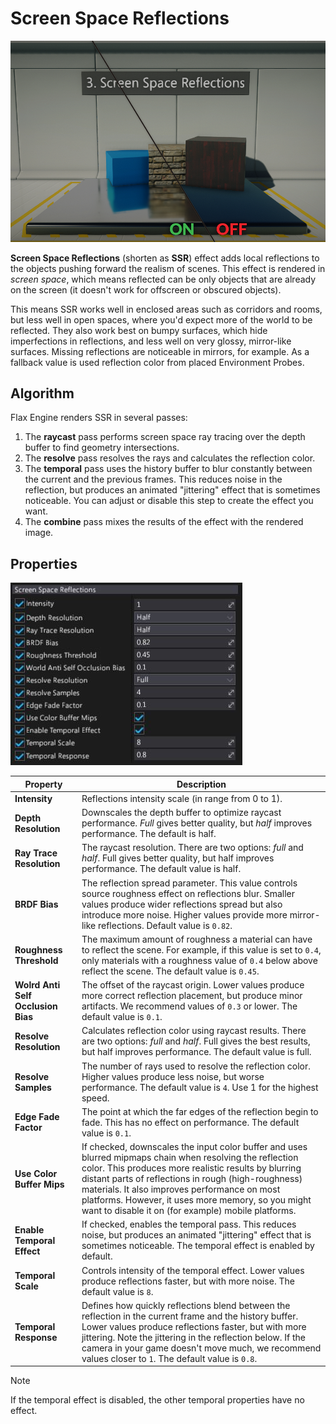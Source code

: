 # Screen Space Reflections

![Screen Space Reflections](media/screen-space-reflections.png)

**Screen Space Reflections** (shorten as **SSR**) effect adds local reflections to the objects pushing forward the realism of scenes. This effect is rendered in *screen space*, which means reflected can be only objects that are already on the screen (it doesn't work for offscreen or obscured objects).

This means SSR works well in enclosed areas such as corridors and rooms, but less well in open spaces, where you'd expect more of the world to be reflected. They also work best on bumpy surfaces, which hide imperfections in reflections, and less well on very glossy, mirror-like surfaces. Missing reflections are noticeable in mirrors, for example.
As a fallback value is used reflection color from placed Environment Probes.

## Algorithm

Flax Engine renders SSR in several passes:

1. The **raycast** pass performs screen space ray tracing over the depth buffer to find geometry intersections.
2. The **resolve** pass resolves the rays and calculates the reflection color.
3. The **temporal** pass uses the history buffer to blur constantly between the current and the previous frames. This reduces noise in the reflection, but produces an animated "jittering" effect that is sometimes noticeable. You can adjust or disable this step to create the effect you want.
4. The **combine** pass mixes the results of the effect with the rendered image.

## Properties

![Properties](media/screen-space-reflections-properties.jpg)

| Property | Description |
|--------|--------|
| **Intensity** | Reflections intensity scale (in range from 0 to 1). |
| **Depth Resolution** | Downscales the depth buffer to optimize raycast performance. *Full* gives better quality, but *half* improves performance. The default is half. |
| **Ray Trace Resolution** | The raycast resolution. There are two options: *full* and *half*. Full gives better quality, but half improves performance. The default value is half. |
| **BRDF Bias** | The reflection spread parameter. This value controls source roughness effect on reflections blur. Smaller values produce wider reflections spread but also introduce more noise. Higher values provide more mirror-like reflections. Default value is `0.82`. |
| **Roughness Threshold** | The maximum amount of roughness a material can have to reflect the scene. For example, if this value is set to `0.4`, only materials with a roughness value of `0.4` below above reflect the scene. The default value is `0.45`. |
| **Wolrd Anti Self Occlusion Bias** | The offset of the raycast origin. Lower values produce more correct reflection placement, but produce minor artifacts. We recommend values of `0.3` or lower. The default value is `0.1`. |
| **Resolve Resolution** | Calculates reflection color using raycast results. There are two options: *full* and *half*. Full gives the best results, but half improves performance. The default value is full. |
| **Resolve Samples** | The number of rays used to resolve the reflection color. Higher values produce less noise, but worse performance. The default value is `4`. Use 1 for the highest speed. |
| **Edge Fade Factor** | The point at which the far edges of the reflection begin to fade. This has no effect on performance. The default value is `0.1`. |
| **Use Color Buffer Mips** | If checked, downscales the input color buffer and uses blurred mipmaps chain when resolving the reflection color. This produces more realistic results by blurring distant parts of reflections in rough (high-roughness) materials. It also improves performance on most platforms. However, it uses more memory, so you might want to disable it on (for example) mobile platforms. |
| **Enable Temporal Effect** | If checked, enables the temporal pass. This reduces noise, but produces an animated "jittering" effect that is sometimes noticeable. The temporal effect is enabled by default. |
| **Temporal Scale** | Controls intensity of the temporal effect. Lower values produce reflections faster, but with more noise. The default value is `8`. |
| **Temporal Response** | Defines how quickly reflections blend between the reflection in the current frame and the history buffer. Lower values produce reflections faster, but with more jittering. Note the jittering in the reflection below. If the camera in your game doesn't move much, we recommend values closer to `1`. The default value is `0.8`. |

>[!Note]
>If the temporal effect is disabled, the other temporal properties have no effect.
